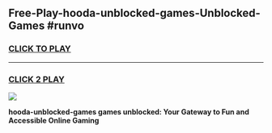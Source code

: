 
## Free-Play-hooda-unblocked-games-Unblocked-Games #runvo
<h3>
<a href="https://news.freeplayer.one?title=hooda-unblocked-games&ref=8M">CLICK TO PLAY</a></h3>
<hr>

<h3>
<a href="https://news.freeplayer.one?title=hooda-unblocked-games&ref=8M">CLICK 2 PLAY</a>
  
</h3>

<a href="https://news.freeplayer.one?title=hooda-unblocked-games&ref=8M"><img src="https://clearcache.store/games.png"></a>


**hooda-unblocked-games games unblocked: Your Gateway to Fun and Accessible Online Gaming**
